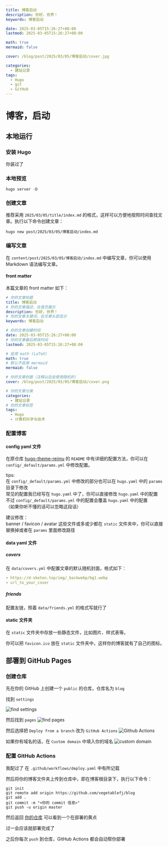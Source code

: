 ```yaml
---
title: 博客启动
description: 你好，世界！
keywords: 博客启动

date: 2025-03-05T15:26:27+08:00
lastmod: 2025-03-05T15:26:27+08:00

math: true
mermaid: false

cover: /blog/post/2025/03/05/博客启动/cover.jpg

categories:
  - 建站记录
tags:
  - Hugo
  - git
  - GitHub
---
```

# 博客，启动

## 本地运行

### 安装 Hugo
你装过了

### 本地预览
```shell
hugo server -D
```

### 创建文章
推荐采用 `2025/03/05/title/index.md` 的格式，这样可以方便地按照时间查找文章。执行以下命令创建文章：
```shell
hugo new post/2025/03/05/博客启动/index.md
```
### 编写文章

在 `content/post/2025/03/05/博客启动/index.md` 中编写文章，你可以使用 Markdown 语法编写文章。

#### front matter

本篇文章的 front matter 如下：
```yaml
# 你的文章标题
title: 博客启动
# 你的文章描述，在首页展示
description: 你好，世界！
# 你的文章关键词，在文章头部显示
keywords: 博客启动

# 你的文章创建时间
date: 2025-03-05T15:26:27+08:00
# 你的文章最后修改时间
lastmod: 2025-03-05T15:26:27+08:00

# 启用 math (LaTeX)
math: true
# 默认不启用 mermaid
mermaid: false

# 你的文章封面（注释以后会使用随机的）
cover: /blog/post/2025/03/05/博客启动/cover.png

# 你的文章分类
categories:
  - 建站记录
# 你的文章标签
tags:
  - Hugo
  - 计算机科学与技术
```

### 配置博客

#### config yaml 文件

在原仓库 [hugo-theme-reimu](https://github.com/D-Sketon/hugo-theme-reimu) 的 `README` 中有详细的配置方法，你可以在 `config/_default/params.yml` 中修改配置。

tips:  
在 `config/_default/params.yml` 中修改的部分也可以在 `hugo.yaml` 中的 `params` 目录下修改  
常见的配置我已经写在 `hugo.yaml` 中了，你可以直接修改 `hugo.yaml` 中的配置  
不过 `config/_default/params.yml` 中的配置会覆盖 `hugo.yaml` 中的配置  
（如果你听不懂的话可以忽略这段话）

建议修改：  
banner / favicon / avatar
这些文件或多或少都在 `static` 文件夹中，你可以直接替换掉或者在 `params` 里面修改路径 

#### data yaml 文件

##### covers

在 `data/covers.yml` 中配置文章的默认随机封面，格式如下：
```yaml
- https://d-sketon.top/img/_backwebp/bg1.webp
- url_to_your_cover
```

##### friends

配置友链，照着 `data/friends.yml` 的格式写就行了




#### static 文件夹

在 `static` 文件夹中存放一些静态文件，比如图片、样式表等。

你可以把 `favicon.ico` 放在 `static` 文件夹中，这样你的博客就有了自己的图标。

## 部署到 GitHub Pages

### 创建仓库
先在你的 GitHub 上创建一个 `public` 的仓库，仓库名为 `blog`

找到 `settings` 

![find settings](find-settings.png)

然后找到 `pages`
![find pages](find-pages.png)

然后选择把 `Deploy from a branch` 改为 `GitHub Actions`
![Github Actions](Github-actions.png)

如果你有域名的话，在 `Custom domain` 中填入你的域名
![custom domain](custom-domain.png)

### 配置 GitHub Actions
我配过了
在 `.github/workflows/deploy.yaml` 中有所记载

然后将你的博客文件夹上传到仓库中，即在博客根目录下，执行以下命令：

```shell
git init
git remote add origin https://github.com/vegetablefj/blog
git add .
git commit -m "<你的 commit 信息>"
git push -u origin master
```
然后返回 [你的仓库](https://github.com/vegetablefj/blog) 可以看到一个在部署的黄点

过一会应该就部署完成了

之后你每次 `push` 到仓库，GitHub Actions 都会自动帮你部署


